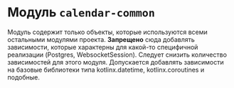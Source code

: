 # Модуль `calendar-common`

Модуль содержит только объекты, которые используются всеми остальными модулями проекта. **Запрещено** сюда добавлять
зависимости, которые характерны для какой-то специфичной реализации (Postgres, WebsocketSession). Следует снизить
количество зависимостей для этого модуля. Допускается добавлять зависимости на базовые библиотеки типа kotlinx.datetime,
kotlinx.coroutines и подобные.

